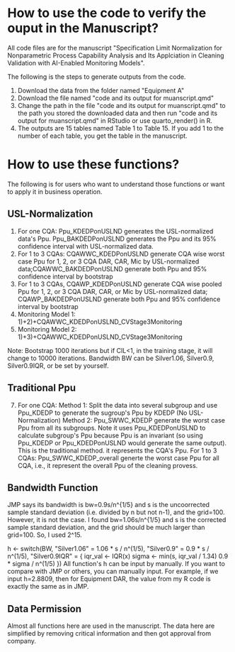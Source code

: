 # How to use the code to verify the ouput in the Manuscript?

All code files are for the manuscript "Specification Limit Normalization for Nonparametric Process Capability Analysis and Its Applciation in Cleaning Validation with AI-Enabled Monitoring Models".

The following is the steps to generate outputs from the code.

1) Download the data from the folder named "Equipment A"
2) Download the file named "code and its output for muanscript.qmd" 
3) Change the path in the file "code and its output for muanscript.qmd" to the path you stored the downloaded data and then run "code and its output for muanscript.qmd" in RStudio or use quarto_render() in R.
4) The outputs are 15 tables named Table 1 to Table 15. If you add 1 to the number of each table, you get the table in the manuscript.
   
# How to use these functions? 

The following is for users who want to understand those functions or want to apply it in business operation.

## USL-Normalization
1) For one CQA: Ppu_KDEDPonUSLND generates the USL-normalized data's Ppu. Ppu_BAKDEDPonUSLND generates the Ppu and its 95% confidence interval with USL-normalized data.
2) For 1 to 3 CQAs: CQAWWC_KDEDPonUSLND generate CQA wise worst case Ppu for 1, 2, or 3 CQA DAR, CAR, Mic by USL-normalized data;CQAWWC_BAKDEDPonUSLND generate both Ppu and 95% confidence interval by bootstrap
3) For 1 to 3 CQAs, CQAWP_KDEDPonUSLND generate CQA wise pooled Ppu for 1, 2, or 3 CQA DAR, CAR, or Mic by USL-normalized data; CQAWP_BAKDEDPonUSLND generate both Ppu and 95% confidence interval by bootstrap
4) Monitoring Model 1: 1)+2)+CQAWWC_KDEDPonUSLND_CVStage3Monitoring
5) Monitoring Model 2: 1)+3)+CQAWWC_KDEDPonUSLND_CVStage3Monitoring

 Note:  Bootstrap 1000 iterations but if CIL<1, in the training stage, it will change to 10000 iterations. Bandwidth BW can be Silver1.06, Silver0.9, Silver0.9IQR, or be set by yourself. 
   
## Traditional Ppu  
7) For one CQA:
   Method 1: Split the data into several subgroup and use Ppu_KDEDP to generate the sugroup's Ppu by KDEDP (No USL-Normalization)
   Method 2: Ppu_SWWC_KDEDP generate the worst case Ppu  from all its subgroups. Note it uses Ppu_KDEDPonUSLND to calculate subgroup's Ppu because Ppu is an invariant (so using Ppu_KDEDP or Ppu_KDEDPonUSLND would generate the same output). This is the traditional method. it represents the CQA's Ppu.
   For 1 to 3 CQAs: Ppu_SWWC_KDEDP_overall generte the worst case Ppu for all CQA, i.e., it represent the overall Ppu of the cleaning provess.

## Bandwidth Function 

JMP says its bandwidth is bw=0.9s/n^{1/5} and s is the uncoorrected sample standard deviation (i.e. divided by n but not n-1), and the grid=100.
However, it is not the case. I found bw=1.06s/n^{1/5} and s is the corrected sample standard deviation, and the grid should be much larger than grid=100. So, I used 2^15.

h <- switch(BW,
                "Silver1.06" = 1.06 * s / n^(1/5),
                "Silver0.9" = 0.9 * s / n^(1/5),
                "Silver0.9IQR" = {
                  iqr_val <- IQR(x)
                  sigma <- min(s, iqr_val / 1.34)
                  0.9 * sigma / n^(1/5)
                })
All function's h can be input by manually. If you want to compare with JMP or others, you can manually input. For example, if we input h=2.8809, then for Equipment DAR,
the value from my R code is exactly the same as in JMP.

## Data Permission 
Almost all functions here are used in the manuscript. The data here are simplified by removing critical information and then got approval from company. 



   
